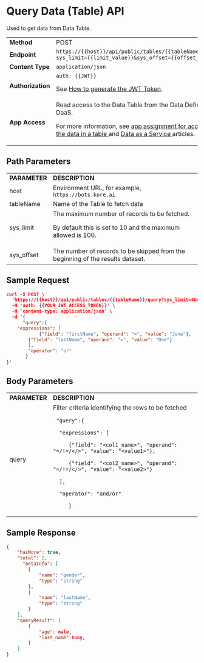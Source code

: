 # **Query Data (Table) API**

Used to get data from Data Table.


<table>
  <tr>
   <td><strong>Method</strong>
   </td>
   <td>POST
   </td>
  </tr>
  <tr>
   <td><strong>Endpoint</strong>
   </td>
   <td><code>https://{{host}}/api/public/tables/{{tableName}}/query?sys_limit={{limit_value}}&sys_offset={{offset_value}}</code>
   </td>
  </tr>
  <tr>
   <td><strong>Content Type</strong>
   </td>
   <td><code>application/json</code>
   </td>
  </tr>
  <tr>
   <td><strong>Authorization</strong>
   </td>
   <td><code>auth: {{JWT}}</code>
<p>
See <a href="https://developer.kore.ai/docs/bots/api-guide/apis/#Generating_the_JWT_Token">How to generate the JWT Token</a>.
   </td>
  </tr>
  <tr>
   <td><strong>App Access</strong>
   </td>
   <td>Read access to the Data Table from the Data Definition in DaaS.
<p>
For more information, see <a href="https://developer.kore.ai/docs/bots/advanced-topics/data-table/#Assignments">app assignment for accessing the data in a table </a>and <a href="https://developer.kore.ai/docs/bots/advanced-topics/data-as-a-service/#Assignments">Data as a Service </a>articles.
   </td>
  </tr>
</table>


 


## Path Parameters


<table>
  <tr>
   <td><strong>PARAMETER</strong>
   </td>
   <td><strong>DESCRIPTION</strong>
   </td>
  </tr>
  <tr>
   <td>host
   </td>
   <td>Environment URL, for example, <code>https://bots.kore.ai</code>
   </td>
  </tr>
  <tr>
   <td>tableName
   </td>
   <td>Name of the Table to fetch data
   </td>
  </tr>
  <tr>
   <td>sys_limit
   </td>
   <td>The maximum number of records to be fetched.
<p>
By default this is set to 10 and the maximum allowed is 100.
   </td>
  </tr>
  <tr>
   <td>sys_offset
   </td>
   <td>The number of records to be skipped from the beginning of the results dataset.
   </td>
  </tr>
</table>


 


## Sample Request


```json
curl -X POST \
  'https://{{host}}/api/public/tables/{{tableName}}/query?sys_limit=4&sys_offset=0' \
  -H 'auth: {{YOUR_JWT_ACCESS_TOKEN}}' \
  -H 'content-type: application/json' \
  -d '{
      "query":{
 	"expressions": [
        	{"field": "firstName", "operand": "=", "value": "Jane"},
		{"field": "lastName", "operand": "=", "value": "Doe"}
		],
		"operator": "or"
	   }
}'
```


 


## Body Parameters


<table>
  <tr>
   <td><strong>PARAMETER</strong>
   </td>
   <td><strong>DESCRIPTION</strong>
   </td>
  </tr>
  <tr>
   <td>query
   </td>
   <td>Filter criteria identifying the rows to be fetched
<p>
<code> "query":{</code>
<p>
<code>	"expressions": [</code>
<p>
<code>	   {"field": "&lt;col1_name>", "operand": "=/!=/&lt;/>", "value": "&lt;value1>"},</code>
<p>
<code>	   {"field": "&lt;col2_name>", "operand": "=/!=/&lt;/>", "value": "&lt;value2>"}</code>
<p>
<code>	],</code>
<p>
<code>	"operator": "and/or"</code>
<p>
<code>	   }</code>
   </td>
  </tr>
</table>


 


## Sample Response


```json
{
    "hasMore": true,
    "total": 2,
      "metaInfo": [
        {
            "name": "gender",
            "type": "string"
        },
        {
            "name": "lastName",
            "type": "string"
        }
    ],
    "queryResult": [
        {
            "age": male,
            "last_name":tony,
        }
    ]
}
```


 
